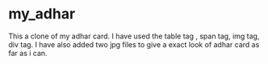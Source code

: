 # my_adhar
This a clone of my adhar card. I have used the table tag , span tag, img tag, div tag. I have also added two jpg files to give a exact look of adhar card as far as i can.

